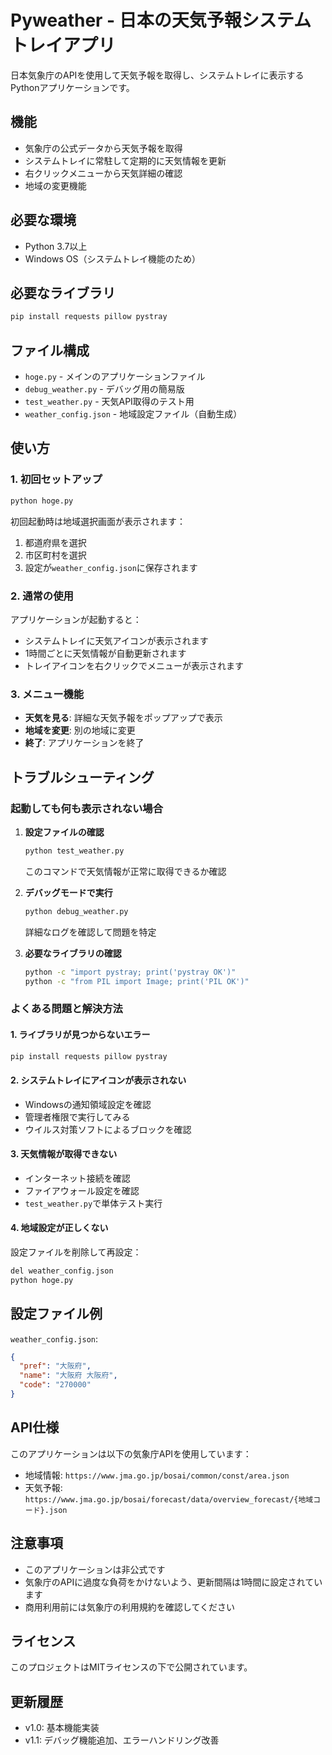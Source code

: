 # Pyweather - 日本の天気予報システムトレイアプリ

日本気象庁のAPIを使用して天気予報を取得し、システムトレイに表示するPythonアプリケーションです。

## 機能

- 気象庁の公式データから天気予報を取得
- システムトレイに常駐して定期的に天気情報を更新
- 右クリックメニューから天気詳細の確認
- 地域の変更機能

## 必要な環境

- Python 3.7以上
- Windows OS（システムトレイ機能のため）

## 必要なライブラリ

```bash
pip install requests pillow pystray
```

## ファイル構成

- `hoge.py` - メインのアプリケーションファイル
- `debug_weather.py` - デバッグ用の簡易版
- `test_weather.py` - 天気API取得のテスト用
- `weather_config.json` - 地域設定ファイル（自動生成）

## 使い方

### 1. 初回セットアップ

```bash
python hoge.py
```

初回起動時は地域選択画面が表示されます：
1. 都道府県を選択
2. 市区町村を選択
3. 設定が`weather_config.json`に保存されます

### 2. 通常の使用

アプリケーションが起動すると：
- システムトレイに天気アイコンが表示されます
- 1時間ごとに天気情報が自動更新されます
- トレイアイコンを右クリックでメニューが表示されます

### 3. メニュー機能

- **天気を見る**: 詳細な天気予報をポップアップで表示
- **地域を変更**: 別の地域に変更
- **終了**: アプリケーションを終了

## トラブルシューティング

### 起動しても何も表示されない場合

1. **設定ファイルの確認**
   ```bash
   python test_weather.py
   ```
   このコマンドで天気情報が正常に取得できるか確認

2. **デバッグモードで実行**
   ```bash
   python debug_weather.py
   ```
   詳細なログを確認して問題を特定

3. **必要なライブラリの確認**
   ```bash
   python -c "import pystray; print('pystray OK')"
   python -c "from PIL import Image; print('PIL OK')"
   ```

### よくある問題と解決方法

#### 1. ライブラリが見つからないエラー
```bash
pip install requests pillow pystray
```

#### 2. システムトレイにアイコンが表示されない
- Windowsの通知領域設定を確認
- 管理者権限で実行してみる
- ウイルス対策ソフトによるブロックを確認

#### 3. 天気情報が取得できない
- インターネット接続を確認
- ファイアウォール設定を確認
- `test_weather.py`で単体テスト実行

#### 4. 地域設定が正しくない
設定ファイルを削除して再設定：
```bash
del weather_config.json
python hoge.py
```

## 設定ファイル例

`weather_config.json`:
```json
{
  "pref": "大阪府",
  "name": "大阪府 大阪府", 
  "code": "270000"
}
```

## API仕様

このアプリケーションは以下の気象庁APIを使用しています：

- 地域情報: `https://www.jma.go.jp/bosai/common/const/area.json`
- 天気予報: `https://www.jma.go.jp/bosai/forecast/data/overview_forecast/{地域コード}.json`

## 注意事項

- このアプリケーションは非公式です
- 気象庁のAPIに過度な負荷をかけないよう、更新間隔は1時間に設定されています
- 商用利用前には気象庁の利用規約を確認してください

## ライセンス

このプロジェクトはMITライセンスの下で公開されています。

## 更新履歴

- v1.0: 基本機能実装
- v1.1: デバッグ機能追加、エラーハンドリング改善
